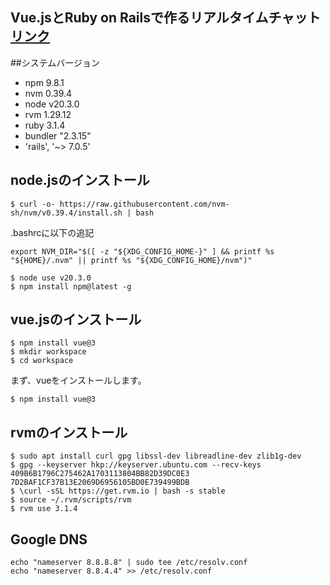 ## Vue.jsとRuby on Railsで作るリアルタイムチャット [リンク](https://zenn.dev/tmasuyama1114/books/vue-rails-chat)

##システムバージョン
- npm 9.8.1
- nvm 0.39.4
- node v20.3.0
- rvm 1.29.12
- ruby 3.1.4
- bundler  "2.3.15"
- 'rails', '~> 7.0.5'

## node.jsのインストール
```
$ curl -o- https://raw.githubusercontent.com/nvm-sh/nvm/v0.39.4/install.sh | bash

```
.bashrcに以下の追記
```
export NVM_DIR="$([ -z "${XDG_CONFIG_HOME-}" ] && printf %s "${HOME}/.nvm" || printf %s "${XDG_CONFIG_HOME}/nvm")"
```
```
$ node use v20.3.0
$ npm install npm@latest -g
```
## vue.jsのインストール
```
$ npm install vue@3
$ mkdir workspace
$ cd workspace
```
まず、vueをインストールします。
```
$ npm install vue@3
```
## rvmのインストール
```
$ sudo apt install curl gpg libssl-dev libreadline-dev zlib1g-dev
$ gpg --keyserver hkp://keyserver.ubuntu.com --recv-keys 409B6B1796C275462A1703113804BB82D39DC0E3 7D2BAF1CF37B13E2069D6956105BD0E739499BDB
$ \curl -sSL https://get.rvm.io | bash -s stable
$ source ~/.rvm/scripts/rvm
$ rvm use 3.1.4
```
## Google DNS
```
echo "nameserver 8.8.8.8" | sudo tee /etc/resolv.conf
echo "nameserver 8.8.4.4" >> /etc/resolv.conf
```
